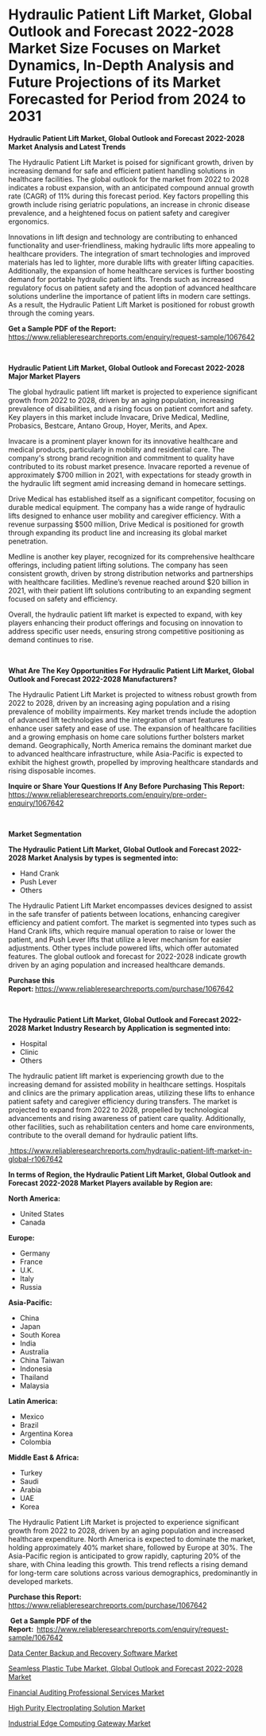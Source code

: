 <p><h1>Hydraulic Patient Lift Market, Global Outlook and Forecast 2022-2028 Market Size Focuses on Market Dynamics, In-Depth Analysis and Future Projections of its Market Forecasted for Period from 2024 to 2031</h1></p><p><strong>Hydraulic Patient Lift Market, Global Outlook and Forecast 2022-2028 Market Analysis and Latest Trends</strong></p>
<p><p>The Hydraulic Patient Lift Market is poised for significant growth, driven by increasing demand for safe and efficient patient handling solutions in healthcare facilities. The global outlook for the market from 2022 to 2028 indicates a robust expansion, with an anticipated compound annual growth rate (CAGR) of 11% during this forecast period. Key factors propelling this growth include rising geriatric populations, an increase in chronic disease prevalence, and a heightened focus on patient safety and caregiver ergonomics.</p><p>Innovations in lift design and technology are contributing to enhanced functionality and user-friendliness, making hydraulic lifts more appealing to healthcare providers. The integration of smart technologies and improved materials has led to lighter, more durable lifts with greater lifting capacities. Additionally, the expansion of home healthcare services is further boosting demand for portable hydraulic patient lifts. Trends such as increased regulatory focus on patient safety and the adoption of advanced healthcare solutions underline the importance of patient lifts in modern care settings. As a result, the Hydraulic Patient Lift Market is positioned for robust growth through the coming years.</p></p>
<p><strong>Get a Sample PDF of the Report:&nbsp;</strong> <a href="https://www.reliableresearchreports.com/enquiry/request-sample/1067642?utm_campaign=28&utm_medium=2&utm_source=Github&utm_content=ia&utm_term=04122024&utm_id=hydraulic-patient-lift-market-global-outlook-and-forecast-2022-2028">https://www.reliableresearchreports.com/enquiry/request-sample/1067642</a></p>
<p>&nbsp;</p>
<p><strong>Hydraulic Patient Lift Market, Global Outlook and Forecast 2022-2028 Major Market Players</strong></p>
<p><p>The global hydraulic patient lift market is projected to experience significant growth from 2022 to 2028, driven by an aging population, increasing prevalence of disabilities, and a rising focus on patient comfort and safety. Key players in this market include Invacare, Drive Medical, Medline, Probasics, Bestcare, Antano Group, Hoyer, Merits, and Apex.</p><p>Invacare is a prominent player known for its innovative healthcare and medical products, particularly in mobility and residential care. The company's strong brand recognition and commitment to quality have contributed to its robust market presence. Invacare reported a revenue of approximately $700 million in 2021, with expectations for steady growth in the hydraulic lift segment amid increasing demand in homecare settings.</p><p>Drive Medical has established itself as a significant competitor, focusing on durable medical equipment. The company has a wide range of hydraulic lifts designed to enhance user mobility and caregiver efficiency. With a revenue surpassing $500 million, Drive Medical is positioned for growth through expanding its product line and increasing its global market penetration.</p><p>Medline is another key player, recognized for its comprehensive healthcare offerings, including patient lifting solutions. The company has seen consistent growth, driven by strong distribution networks and partnerships with healthcare facilities. Medline’s revenue reached around $20 billion in 2021, with their patient lift solutions contributing to an expanding segment focused on safety and efficiency.</p><p>Overall, the hydraulic patient lift market is expected to expand, with key players enhancing their product offerings and focusing on innovation to address specific user needs, ensuring strong competitive positioning as demand continues to rise.</p></p>
<p>&nbsp;</p>
<p><strong>What Are The Key Opportunities For Hydraulic Patient Lift Market, Global Outlook and Forecast 2022-2028 Manufacturers?</strong></p>
<p><p>The Hydraulic Patient Lift Market is projected to witness robust growth from 2022 to 2028, driven by an increasing aging population and a rising prevalence of mobility impairments. Key market trends include the adoption of advanced lift technologies and the integration of smart features to enhance user safety and ease of use. The expansion of healthcare facilities and a growing emphasis on home care solutions further bolsters market demand. Geographically, North America remains the dominant market due to advanced healthcare infrastructure, while Asia-Pacific is expected to exhibit the highest growth, propelled by improving healthcare standards and rising disposable incomes.</p></p>
<p><strong>Inquire or Share Your Questions If Any Before Purchasing This Report:</strong> <a href="https://www.reliableresearchreports.com/enquiry/pre-order-enquiry/1067642?utm_campaign=28&utm_medium=2&utm_source=Github&utm_content=ia&utm_term=04122024&utm_id=hydraulic-patient-lift-market-global-outlook-and-forecast-2022-2028">https://www.reliableresearchreports.com/enquiry/pre-order-enquiry/1067642</a></p>
<p>&nbsp;</p>
<p><strong>Market Segmentation</strong></p>
<p><strong>The Hydraulic Patient Lift Market, Global Outlook and Forecast 2022-2028 Market Analysis by types is segmented into:</strong></p>
<p><ul><li>Hand Crank</li><li>Push Lever</li><li>Others</li></ul></p>
<p><p>The Hydraulic Patient Lift Market encompasses devices designed to assist in the safe transfer of patients between locations, enhancing caregiver efficiency and patient comfort. The market is segmented into types such as Hand Crank lifts, which require manual operation to raise or lower the patient, and Push Lever lifts that utilize a lever mechanism for easier adjustments. Other types include powered lifts, which offer automated features. The global outlook and forecast for 2022-2028 indicate growth driven by an aging population and increased healthcare demands.</p></p>
<p><strong>Purchase this Report:&nbsp;</strong><a href="https://www.reliableresearchreports.com/purchase/1067642?utm_campaign=28&utm_medium=2&utm_source=Github&utm_content=ia&utm_term=04122024&utm_id=hydraulic-patient-lift-market-global-outlook-and-forecast-2022-2028">https://www.reliableresearchreports.com/purchase/1067642</a></p>
<p>&nbsp;</p>
<p><strong>The Hydraulic Patient Lift Market, Global Outlook and Forecast 2022-2028 Market Industry Research by Application is segmented into:</strong></p>
<p><ul><li>Hospital</li><li>Clinic</li><li>Others</li></ul></p>
<p><p>The hydraulic patient lift market is experiencing growth due to the increasing demand for assisted mobility in healthcare settings. Hospitals and clinics are the primary application areas, utilizing these lifts to enhance patient safety and caregiver efficiency during transfers. The market is projected to expand from 2022 to 2028, propelled by technological advancements and rising awareness of patient care quality. Additionally, other facilities, such as rehabilitation centers and home care environments, contribute to the overall demand for hydraulic patient lifts.</p></p>
<p><a href="https://www.reliableresearchreports.com/hydraulic-patient-lift-market-in-global-r1067642?utm_campaign=28&utm_medium=2&utm_source=Github&utm_content=ia&utm_term=04122024&utm_id=hydraulic-patient-lift-market-global-outlook-and-forecast-2022-2028">&nbsp;https://www.reliableresearchreports.com/hydraulic-patient-lift-market-in-global-r1067642</a></p>
<p><strong>In terms of Region, the Hydraulic Patient Lift Market, Global Outlook and Forecast 2022-2028 Market Players available by Region are:</strong></p>
<p>
    <p> <strong> North America: </strong>
        <ul>
            <li>United States</li>
            <li>Canada</li>
        </ul>
        </p> 
    <p> <strong> Europe: </strong>
        <ul>
            <li>Germany</li>
            <li>France</li>
            <li>U.K.</li>
            <li>Italy</li>
            <li>Russia</li>
        </ul>
        </p> 
    <p> <strong> Asia-Pacific: </strong>
        <ul>
            <li>China</li>
            <li>Japan</li>
            <li>South Korea</li>
            <li>India</li>
            <li>Australia</li>
            <li>China Taiwan</li>
            <li>Indonesia</li>
            <li>Thailand</li>
            <li>Malaysia</li>
        </ul>
        </p> 
    <p> <strong> Latin America: </strong>
        <ul>
            <li>Mexico</li>
            <li>Brazil</li>
            <li>Argentina Korea</li>
            <li>Colombia</li>
        </ul>
        </p> 
    <p> <strong> Middle East & Africa: </strong>
        <ul>
            <li>Turkey</li>
            <li>Saudi</li>
            <li>Arabia</li>
            <li>UAE</li>
            <li>Korea</li>
        </ul>
    </p>
    </p>
<p><p>The Hydraulic Patient Lift Market is projected to experience significant growth from 2022 to 2028, driven by an aging population and increased healthcare expenditure. North America is expected to dominate the market, holding approximately 40% market share, followed by Europe at 30%. The Asia-Pacific region is anticipated to grow rapidly, capturing 20% of the share, with China leading this growth. This trend reflects a rising demand for long-term care solutions across various demographics, predominantly in developed markets.</p></p>
<p><strong>Purchase this Report: </strong><a href="https://www.reliableresearchreports.com/purchase/1067642?utm_campaign=28&utm_medium=2&utm_source=Github&utm_content=ia&utm_term=04122024&utm_id=hydraulic-patient-lift-market-global-outlook-and-forecast-2022-2028">https://www.reliableresearchreports.com/purchase/1067642</a></p>
<p>&nbsp;<strong>Get a Sample PDF of the Report:&nbsp;&nbsp;</strong><a href="https://www.reliableresearchreports.com/enquiry/request-sample/1067642?utm_campaign=28&utm_medium=2&utm_source=Github&utm_content=ia&utm_term=04122024&utm_id=hydraulic-patient-lift-market-global-outlook-and-forecast-2022-2028">https://www.reliableresearchreports.com/enquiry/request-sample/1067642</a></p>
<p><strong></strong></p>
<p><p><a href="https://www.linkedin.com/pulse/key-drivers-data-center-backup-recovery-software-markets-projected-cbkgc?utm_campaign=28&utm_medium=2&utm_source=Github&utm_content=ia&utm_term=04122024&utm_id=hydraulic-patient-lift-market-global-outlook-and-forecast-2022-2028">Data Center Backup and Recovery Software Market</a></p><p><a href="https://github.com/indrystar/Market-Research-Report-List-5/blob/main/seamless-plastic-tube-market-global-outlook-and-forecast-2022-2028-market.md?utm_campaign=28&utm_medium=2&utm_source=Github&utm_content=ia&utm_term=04122024&utm_id=hydraulic-patient-lift-market-global-outlook-and-forecast-2022-2028">Seamless Plastic Tube Market, Global Outlook and Forecast 2022-2028 Market</a></p><p><a href="https://www.linkedin.com/pulse/evaluating-profitability-growth-financial-auditing-professional-ctamf?utm_campaign=28&utm_medium=2&utm_source=Github&utm_content=ia&utm_term=04122024&utm_id=hydraulic-patient-lift-market-global-outlook-and-forecast-2022-2028">Financial Auditing Professional Services Market</a></p><p><a href="https://issuu.com/reportprime-2/docs/high-purity-electroplating-solution-market-size-20?utm_campaign=28&utm_medium=2&utm_source=Github&utm_content=ia&utm_term=04122024&utm_id=hydraulic-patient-lift-market-global-outlook-and-forecast-2022-2028">High Purity Electroplating Solution Market</a></p><p><a href="https://issuu.com/reportprime-2/docs/industrial-edge-computing-gateway-market-size-2030?utm_campaign=28&utm_medium=2&utm_source=Github&utm_content=ia&utm_term=04122024&utm_id=hydraulic-patient-lift-market-global-outlook-and-forecast-2022-2028">Industrial Edge Computing Gateway Market</a></p></p>